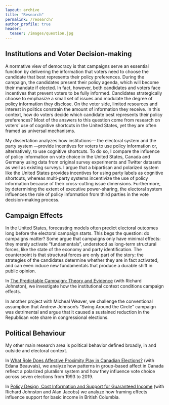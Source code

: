 ```yaml
---
layout: archive
title: "Research"
permalink: /research/
author_profile: true
header:
  teaser: /images/question.jpg
---
```


## Institutions and Voter Decision-making

A normative view of democracy is that campaigns serve an essential function by delivering the information that voters need to choose the candidate that best represents their policy preferences. During the campaign, the candidates present their policy agenda, which will become their mandate if elected. In fact, however, both candidates and voters face incentives that prevent voters to be fully informed. Candidates strategically choose to emphasize a small set of issues and modulate the degree of policy information they disclose. On the voter side, limited resources and interest in politics constrain the amount of information they receive. In this context, how do voters decide which candidate best represents their policy preferences? Most of the answers to this question come from research on voters’ use of cognitive shortcuts in the United States, yet they are often framed as universal mechanisms.

My dissertation analyzes how institutions— the electoral system and the party system —provide incentives for voters to use policy information or, alternatively, to use cognitive shortcuts. To do so, I compare the influence of policy information on vote choice in the United States, Canada and Germany using data from original survey experiments and Twitter datasets as well as existing surveys. I argue that a bipartisan and polarized system like the United States provides incentives for using party labels as cognitive shortcuts, whereas multi-party systems incentivize the use of policy information because of their cross-cutting issue dimensions. Furthermore, by determining the extent of executive power-sharing, the electoral system influences the role of policy information from third parties in the vote decision-making process. 


## Campaign Effects

In the United States, forecasting models often predict electoral outcomes long before the electoral campaign starts. This begs the question: do campaigns matter?  Some argue that campaigns only have minimal effects: they merely activate “fundamentals”, understood as long-term structural forces, like the state of the economy and party identification. The counterpoint is that structural forces are only part of the story: the strategies of the candidates determine whether they are in fact activated, and can even induce new fundamentals that produce a durable shift in public opinion. 

In [The Predictable Campaign: Theory and Evidence](apsa-campaigns-paper-johnston-lachance.pdf) (with Richard Johnston), we investigate how the institutional context conditions campaign effects.

In another project with Micheal Weaver, we challenge the conventional assumption that Andrew Johnson’s “Swing Around the Circle” campaign was detrimental and argue that it caused a sustained reduction in the Republican vote share in congressional elections.



## Political Behaviour

My other main research area is political behavior defined broadly, in and outside and electoral context. 

In [What Role Does Affective Proximity Play in Canadian Elections?](Lachance_Beauvais_What_Role_Does_Affective_Proximity_Play_in_Canadian_Elections___Draft_for_presentation.pdf) (with Edana Beauvais), we analyze how patterns in group-based affect in Canada reflect a polarized pluralism system and how they influence vote choice across seven elections from 1993 to 2019. 

In [Policy Design, Cost Information and Support for Guaranteed Income](https://bcbasicincomepanel.ca/) (with Richard Johnston and Alan Jacobs) we analyze how framing effects influence support for basic income in British Columbia.


